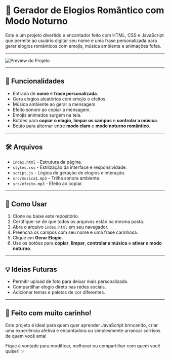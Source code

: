 # 💌 Gerador de Elogios Romântico com Modo Noturno

Este é um projeto divertido e encantador feito com HTML, CSS e JavaScript que permite ao usuário digitar seu nome e uma frase personalizada para gerar elogios românticos com emojis, música ambiente e animações fofas.

---

![Preview do Projeto](/Elogios_Geeks/src/Preview.png)

---

## 🌟 Funcionalidades

- Entrada de **nome** e **frase personalizada**.
- Gera elogios aleatórios com emojis e efeitos.
- Música ambiente ao gerar a mensagem.
- Efeito sonoro ao copiar a mensagem.
- Emojis animados surgem na tela.
- Botões para **copiar o elogio**, **limpar os campos** e **controlar a música**.
- Botão para alternar entre **modo claro** e **modo noturno romântico**.

---

## 🛠 Arquivos

- `index.html` - Estrutura da página.
- `styles.css` - Estilização da interface e responsividade.
- `script.js` - Lógica de geração de elogios e interação.
- `src/musica1.mp3` - Trilha sonora ambiente.
- `src/efeito.mp3` - Efeito ao copiar.

---

## 🚀 Como Usar

1. Clone ou baixe este repositório.
2. Certifique-se de que todos os arquivos estão na mesma pasta.
3. Abra o arquivo `index.html` em seu navegador.
4. Preencha os campos com seu nome e uma frase carinhosa.
5. Clique em **Gerar Elogio**.
6. Use os botões para **copiar**, **limpar**, **controlar a música** e **ativar o modo noturno**.

---

## 💡 Ideias Futuras

- Permitir upload de foto para deixar mais personalizado.
- Compartilhar elogio direto nas redes sociais.
- Adicionar temas e paletas de cor diferentes.

---

## 🧡 Feito com muito carinho!

Este projeto é ideal para quem quer aprender JavaScript brincando, criar uma experiência afetiva e encantadora ou simplesmente arrancar sorrisos de quem você ama!

Fique à vontade para modificar, melhorar ou compartilhar com quem você quiser! ✨

